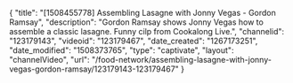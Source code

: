 {
    "title": "[1508455778] Assembling Lasagne with Jonny Vegas - Gordon Ramsay",
    "description": "Gordon Ramsay shows Jonny Vegas how to assemble a classic lasagne. Funny cilp from Cookalong Live.",
    "channelid": "123179143",
    "videoid": "123179467",
    "date_created": "1267173251",
    "date_modified": "1508373765",
    "type": "captivate",
    "layout": "channelVideo",
    "url": "\/food-network\/assembling-lasagne-with-jonny-vegas-gordon-ramsay\/123179143-123179467"
}